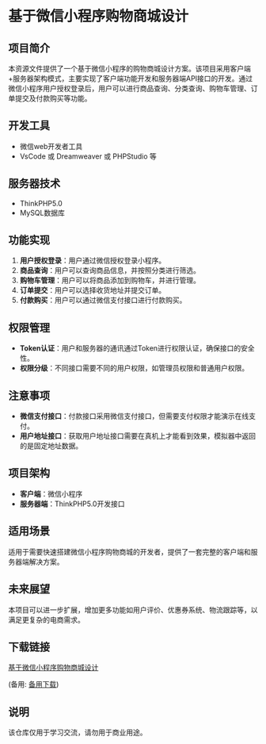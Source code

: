 # 基于微信小程序购物商城设计

## 项目简介
本资源文件提供了一个基于微信小程序的购物商城设计方案。该项目采用客户端+服务器架构模式，主要实现了客户端功能开发和服务器端API接口的开发。通过微信小程序用户授权登录后，用户可以进行商品查询、分类查询、购物车管理、订单提交及付款购买等功能。

## 开发工具
- 微信web开发者工具
- VsCode 或 Dreamweaver 或 PHPStudio 等

## 服务器技术
- ThinkPHP5.0
- MySQL数据库

## 功能实现
1. **用户授权登录**：用户通过微信授权登录小程序。
2. **商品查询**：用户可以查询商品信息，并按照分类进行筛选。
3. **购物车管理**：用户可以将商品添加到购物车，并进行管理。
4. **订单提交**：用户可以选择收货地址并提交订单。
5. **付款购买**：用户可以通过微信支付接口进行付款购买。

## 权限管理
- **Token认证**：用户和服务器的通讯通过Token进行权限认证，确保接口的安全性。
- **权限分级**：不同接口需要不同的用户权限，如管理员权限和普通用户权限。

## 注意事项
- **微信支付接口**：付款接口采用微信支付接口，但需要支付权限才能演示在线支付。
- **用户地址接口**：获取用户地址接口需要在真机上才能看到效果，模拟器中返回的是固定地址数据。

## 项目架构
- **客户端**：微信小程序
- **服务器端**：ThinkPHP5.0开发接口

## 适用场景
适用于需要快速搭建微信小程序购物商城的开发者，提供了一套完整的客户端和服务器端解决方案。

## 未来展望
本项目可以进一步扩展，增加更多功能如用户评价、优惠券系统、物流跟踪等，以满足更复杂的电商需求。

## 下载链接
[基于微信小程序购物商城设计](https://pan.quark.cn/s/6a111e080596) 

(备用: [备用下载](https://pan.baidu.com/s/1Sdz7iguGnaDDYRf0u_ZXQw?pwd=1234))

## 说明

该仓库仅用于学习交流，请勿用于商业用途。
